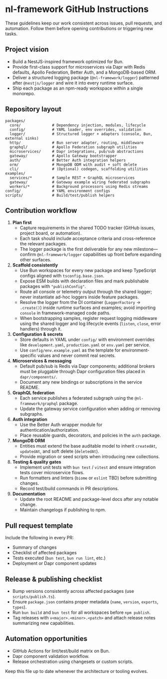 # nl-framework GitHub Instructions

These guidelines keep our work consistent across issues, pull requests, and automation. Follow them before opening contributions or triggering new tasks.

## Project vision
- Build a NestJS-inspired framework optimized for Bun.
- Provide first-class support for microservices via Dapr with Redis defaults, Apollo Federation, Better Auth, and a MongoDB-based ORM.
- Deliver a structured logging package (`@nl-framework/logger`) patterned after `@nestjs/logger` and wire it into every runtime surface.
- Ship each package as an npm-ready workspace within a single monorepo.

## Repository layout
```
packages/
  core/              # Dependency injection, modules, lifecycle
  config/            # YAML loader, env overrides, validation
  logger/            # Structured logger + adapters (console, Bun, external sinks)
  http/              # Bun server adapter, routing, middleware
  graphql/           # Apollo Federation subgraph utilities
  microservices/     # Dapr integrations, pub/sub abstractions
  gateway/           # Apollo Gateway bootstrapper
  auth/              # Better Auth integration helpers
  orm/               # MongoDB ODM with audit + soft delete
  cli/               # (Optional) codegen, scaffolding utilities
examples/
  services/*         # Sample REST + GraphQL microservices
  gateway/           # Gateway example wiring federated subgraphs
  workers/*          # Background processors using Redis streams
config/              # YAML environment configs
scripts/             # Build/test/publish helpers
```

## Contribution workflow
1. **Plan first**
   - Capture requirements in the shared TODO tracker (GitHub issues, project board, or automation).
   - Each task should include acceptance criteria and cross-reference the relevant packages.
   - The logger package is the first deliverable for any new milestone—confirm `@nl-framework/logger` capabilities up front before expanding other surfaces.
2. **Scaffold consistently**
   - Use Bun workspaces for every new package and keep TypeScript configs aligned with `tsconfig.base.json`.
   - Expose ESM builds with declaration files and mark publishable packages with `"publishConfig"`.
   - Route all console or telemetry output through the shared logger; never instantiate ad-hoc loggers inside feature packages.
   - Resolve the logger from the DI container (`LoggerFactory` → `.create()`) inside runtime surfaces and examples; avoid importing `console` in framework-managed code paths.
   - When bootstrapping samples, register request logging middleware using the shared logger and log lifecycle events (`listen`, `close`, error handlers) through it.
3. **Configuration & secrets**
   - Store defaults in YAML under `config/` with environment overrides like `development.yaml`, `production.yaml` or `env.yaml` per service.
   - Use `config/env.example.yaml` as the template for environment-specific values and never commit real secrets.
4. **Microservices & messaging**
   - Default pub/sub is Redis via Dapr components; additional brokers must be pluggable through Dapr configuration files placed in `dapr/components/`.
   - Document any new bindings or subscriptions in the service README.
5. **GraphQL federation**
   - Each service publishes a federated subgraph using the `@nl-framework/graphql` package.
   - Update the gateway service configuration when adding or removing subgraphs.
6. **Auth integration**
   - Use the Better Auth wrapper module for authentication/authorization.
   - Place reusable guards, decorators, and policies in the `auth` package.
7. **MongoDB ORM**
   - Entities must extend the base auditable model to inherit `createdAt`, `updatedAt`, and soft delete (`deletedAt`).
   - Provide migration or seed scripts when introducing new collections.
8. **Testing & quality gates**
   - Implement unit tests with `bun test` / `vitest` and ensure integration tests cover microservice flows.
   - Run formatters and linters (`biome` or `eslint` TBD) before submitting changes.
   - Record test/build commands in PR descriptions.
9. **Documentation**
   - Update the root README and package-level docs after any notable change.
   - Maintain changelogs if publishing to npm.

## Pull request template
Include the following in every PR:
- Summary of changes
- Checklist of affected packages
- Tests executed (`bun test`, `bun run lint`, etc.)
- Deployment or Dapr component updates

## Release & publishing checklist
- Bump versions consistently across affected packages (use `scripts/publish.ts`).
- Ensure `package.json` contains proper metadata (`name`, `version`, `exports`, `types`).
- Run `bun build` and `bun test` for all workspaces before `npm publish`.
- Tag releases with `v<major>.<minor>.<patch>` and attach release notes summarizing new capabilities.

## Automation opportunities
- GitHub Actions for lint/test/build matrix on Bun.
- Dapr component validation workflow.
- Release orchestration using changesets or custom scripts.

Keep this file up to date whenever the architecture or tooling evolves.